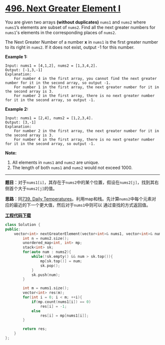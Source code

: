 # [496. Next Greater Element I](https://leetcode.com/problems/next-greater-element-i/)

You are given two arrays **(without duplicates)** `nums1` and `nums2` where `nums1`’s elements are subset of `nums2`. Find all the next greater numbers for `nums1`'s elements in the corresponding places of `nums2`.

The Next Greater Number of a number **x** in `nums1` is the first greater number to its right in `nums2`. If it does not exist, output -1 for this number.

**Example 1:**

```
Input: nums1 = [4,1,2], nums2 = [1,3,4,2].
Output: [-1,3,-1]
Explanation:
    For number 4 in the first array, you cannot find the next greater number for it in the second array, so output -1.
    For number 1 in the first array, the next greater number for it in the second array is 3.
    For number 2 in the first array, there is no next greater number for it in the second array, so output -1.
```

**Example 2:**

```
Input: nums1 = [2,4], nums2 = [1,2,3,4].
Output: [3,-1]
Explanation:
    For number 2 in the first array, the next greater number for it in the second array is 3.
    For number 4 in the first array, there is no next greater number for it in the second array, so output -1.
```

**Note:**

1. All elements in `nums1` and `nums2` are unique.
2. The length of both `nums1` and `nums2` would not exceed 1000.

-----

**题目**：对于`nums1[i]`，其存在于`nums2`中的某个位置，假设在`nums2[j]`，找到其右侧首个大于`nums2[j]`的值。

**思路**：同[739. Daily Temperatures](https://leetcode.com/problems/daily-temperatures/)。利用map和栈。先计算`nums2`中每个元素对应的最近的下一个更大值，然后对于`nums1`中则可以 通过查找的方式返回值。

[**工程代码下载**](https://github.com/shenkh/leetcode)

```cpp
class Solution {
public:
    vector<int> nextGreaterElement(vector<int>& nums1, vector<int>& nums2) {
        int n = nums2.size();
        unordered_map<int, int> mp;
        stack<int> sk;
        for(auto num : nums2){
            while(!sk.empty() && num > sk.top()){
                mp[sk.top()] = num;
                sk.pop();
            }
            sk.push(num);
        }

        int m = nums1.size();
        vector<int> res(m);
        for(int i = 0; i < m; ++i){
            if(mp.count(nums1[i]) == 0)
                res[i] = -1;
            else
                res[i] = mp[nums1[i]];
        }

        return res;
    }
};
```
